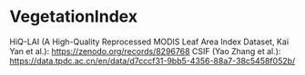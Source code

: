 # VegetationIndex
HiQ-LAI (A High-Quality Reprocessed MODIS Leaf Area Index Dataset, Kai Yan et al.): https://zenodo.org/records/8296768
CSIF (Yao Zhang et al.): https://data.tpdc.ac.cn/en/data/d7cccf31-9bb5-4356-88a7-38c5458f052b/
